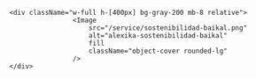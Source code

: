     <div className="w-full h-[400px] bg-gray-200 mb-8 relative">
                    <Image
                        src="/service/sostenibilidad-baikal.png"
                        alt="alexika-sostenibilidad-baikal"
                        fill
                        className="object-cover rounded-lg"
                    />
    </div>
